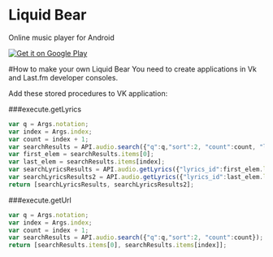 Liquid Bear
==========

Online music player for Android

<a href="https://play.google.com/store/apps/details?id=com.pillowapps.liqear">
  <img alt="Get it on Google Play"
       src="https://developer.android.com/images/brand/en_generic_rgb_wo_60.png" />
</a>

#How to make your own Liquid Bear
You need to create applications in Vk and Last.fm developer consoles.

Add these stored procedures to VK application:

###execute.getLyrics
```javascript
var q = Args.notation;
var index = Args.index;
var count = index + 1;
var searchResults = API.audio.search({"q":q,"sort":2, "count":count, "lyrics":1});
var first_elem = searchResults.items[0];
var last_elem = searchResults.items[index];
var searchLyricsResults = API.audio.getLyrics({"lyrics_id":first_elem.lyrics_id});
var searchLyricsResults2 = API.audio.getLyrics({"lyrics_id":last_elem.lyrics_id});
return [searchLyricsResults, searchLyricsResults2];
```

###execute.getUrl
```javascript
var q = Args.notation;
var index = Args.index;
var count = index + 1;
var searchResults = API.audio.search({"q":q,"sort":2, "count":count});
return [searchResults.items[0], searchResults.items[index]];
```